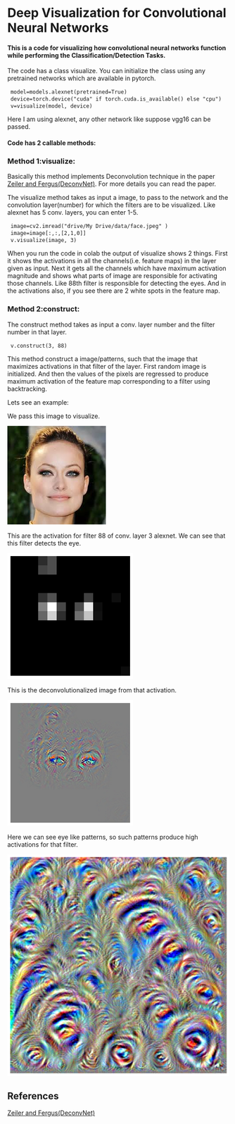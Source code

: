 # Deep Visualization for Convolutional Neural Networks
#### This is a code for visualizing how convolutional neural networks function while performing the Classification/Detection Tasks.


The code has a class visualize. You can initialize the class using any pretrained networks which are available in pytorch.

     model=models.alexnet(pretrained=True)
     device=torch.device("cuda" if torch.cuda.is_available() else "cpu")     
     v=visualize(model, device)
Here I am using alexnet, any other network like suppose vgg16 can be passed.

#### Code has 2 callable methods:
### Method 1:visualize:
Basically this method implements Deconvolution technique in the paper [Zeiler and Fergus(DeconvNet)](https://arxiv.org/abs/1311.2901). For more details you can read the paper.

The visualize method takes as input a image, to pass to the network and the convolution layer(number) for which the filters are to be visualized. Like alexnet has 5 conv. layers, you can enter 1-5.
     
     image=cv2.imread("drive/My Drive/data/face.jpeg" )
     image=image[:,:,[2,1,0]]
     v.visualize(image, 3)
When you run the code in colab the output of visualize shows 2 things. First it shows the activations in all the channels(i.e. feature maps) in the layer given as input. Next it gets all the channels which have maximum activation magnitude and shows what parts of image are responsible for activating those channels. Like 88th filter is responsible for detecting the eyes. And in the activations also, if you see there are 2 white spots in the feature map.

### Method 2:construct:
The construct method takes as input a conv. layer number and the filter number in that layer.

     v.construct(3, 88)
This method construct a image/patterns, such that the image that maximizes activations in that filter of the layer. First random image is initialized. And then the values of the pixels are regressed to produce maximum activation of the feature map corresponding to a filter using backtracking.

Lets see an example:

We pass this image to visualize.

![](https://github.com/Nikhil-Chavanke-21/Deep-Visualization/blob/master/data/face.jpeg)

This are the activation for filter 88 of conv. layer 3 alexnet. We can see that this filter detects the eye.

![](https://github.com/Nikhil-Chavanke-21/Deep-Visualization/blob/master/data/activation)

This is the deconvolutionalized image from that activation.

![](https://github.com/Nikhil-Chavanke-21/Deep-Visualization/blob/master/data/deconv)

Here we can see eye like patterns, so such patterns produce high activations for that filter.

![](https://github.com/Nikhil-Chavanke-21/Deep-Visualization/blob/master/data/pattern)

## References
[Zeiler and Fergus(DeconvNet)](https://arxiv.org/abs/1311.2901)

